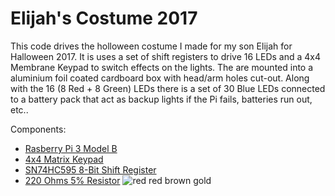 # Elijah's Costume 2017

This code drives the holloween costume I made for my son Elijah for Halloween 2017. It is uses a set of shift registers to drive 16 LEDs and a 4x4 Membrane Keypad to switch effects on the lights. The are mounted into a aluminium foil coated cardboard box with head/arm holes cut-out. Along with the 16 (8 Red + 8 Green) LEDs there is a set of 30 Blue LEDs connected to a battery pack that act as backup lights if the Pi fails, batteries run out, etc..

Components:

* [Rasberry Pi 3 Model B](https://www.raspberrypi.org/products/raspberry-pi-3-model-b/)
* [4x4 Matrix Keypad](https://www.parallax.com/sites/default/files/downloads/27899-4x4-Matrix-Membrane-Keypad-v1.2.pdf)
* [SN74HC595 8-Bit Shift Register](http://www.ti.com/lit/ds/symlink/sn74hc595.pdf)
* [220 Ohms 5% Resistor](https://www.amazon.com/Projects-Resistors-Watt-Choose-Quantity/dp/B071VJNRW9)
  ![red red brown gold](https://images-na.ssl-images-amazon.com/images/I/41PGLUlslDL.jpg)

